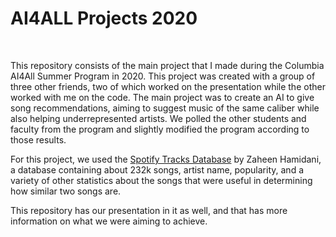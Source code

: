 # AI4ALL Projects 2020
<br>

This repository consists of the main project that I made during the Columbia AI4All Summer Program in 2020. This project was created with a group of three other friends, two of which worked on the presentation while the other worked with me on the code. The main project was to create an AI to give song recommendations, aiming to suggest music of the same caliber while also helping underrepresented artists. We polled the other students and faculty from the program and slightly modified the program according to those results. 

For this project, we used the [Spotify Tracks Database](https://www.kaggle.com/zaheenhamidani/ultimate-spotify-tracks-db) by Zaheen Hamidani, a database containing about 232k songs, artist name, popularity, and a variety of other statistics about the songs that were useful in determining how similar two songs are. 

This repository has our presentation in it as well, and that has more information on what we were aiming to achieve.
